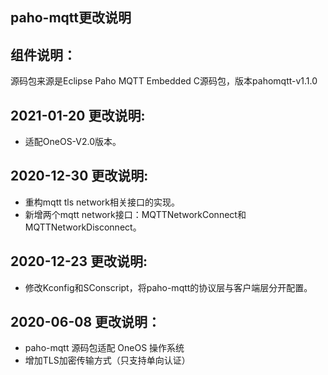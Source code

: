 ## paho-mqtt更改说明

## 组件说明：

源码包来源是Eclipse Paho MQTT Embedded C源码包，版本pahomqtt-v1.1.0

## 2021-01-20 更改说明:

- 适配OneOS-V2.0版本。

## 2020-12-30 更改说明:

- 重构mqtt tls network相关接口的实现。
- 新增两个mqtt network接口：MQTTNetworkConnect和MQTTNetworkDisconnect。

## 2020-12-23 更改说明:

* 修改Kconfig和SConscript，将paho-mqtt的协议层与客户端层分开配置。

## 2020-06-08 更改说明：

- paho-mqtt 源码包适配 OneOS 操作系统
- 增加TLS加密传输方式（只支持单向认证）